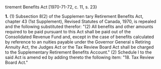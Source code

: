 tirement Benefits Act
[1970-71-72, c. 11, s. 23}

**1.** (1) Subsection 8(2) of the Supplemen
tary Retirement Benefits Act, chapter
43 (1st Supplement), Revised Statutes of
Canada, 1970, is repealed and the following
substituted therefor:
"(2) All benefits and other amounts
required to be paid pursuant to this Act
shall be paid out of the Consolidated
Revenue Fund and, except in the case of
benefits calculated by reference to an
nuities payable under the Governor
General s Retiring Annuity Act, the
Judges Act or the Tax Review Board Act
shall be charged to the Supplementary
Retirement Benefits Account."
(2) Schedule I to the said Act is amend
ed by adding thereto the following item:
"18. Tax Review Board Act."
